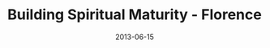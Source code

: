 ---
layout: message
category: message
series: "How to Build People"
title: "Building Spiritual Maturity - Florence"
date: 2013-06-15
message_id: 795
---